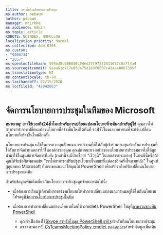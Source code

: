 ```yaml
---
title: การตั้งค่านโยบายการประชุม
ms.author: pebaum
author: pebaum
manager: mnirkhe
ms.audience: Admin
ms.topic: article
ROBOTS: NOINDEX, NOFOLLOW
localization_priority: Normal
ms.collection: Adm_O365
ms.custom:
- "9000734"
- "2657"
ms.openlocfilehash: 509bd0c686830c04ed27f97372411677c0a7f4a4
ms.sourcegitcommit: 9aaa61d717e0fd475d2e9f0507c42aa40d073b5f
ms.translationtype: MT
ms.contentlocale: th-TH
ms.lasthandoff: 02/15/2020
ms.locfileid: "42042863"
---
```

# <a name="manage-meeting-policies-in-microsoft-teams"></a>จัดการนโยบายการประชุมในทีมของ Microsoft

**หมายเหตุ: อาจใช้เวลาถึง24ชั่วโมงสำหรับการเปลี่ยนแปลงนโยบายที่จะมีผลสำหรับผู้ใช้** คุณอาจไม่สามารถทำการเปลี่ยนแปลงนโยบายที่สร้างขึ้นใหม่ได้ทันที รอ4ชั่วโมงและพยายามที่จะปรับเปลี่ยนนโยบายที่สร้างขึ้นใหม่อีกครั้ง

นโยบายการประชุมจะใช้ในการควบคุมลักษณะการทำงานที่มีให้กับผู้เข้าร่วมประชุมสำหรับการประชุมที่ได้รับการจัดกำหนดการไว้ในองค์กรของคุณ คุณลักษณะบางอย่างของนโยบายการประชุมอาจไม่ได้ถูกนำมาใช้ในศูนย์การจัดการทีมยัง (เหล่านี้จะมีป้ายชื่อว่า "เร็วๆนี้" ในเอกสารประกอบ) ในกรณีนี้หรือถ้าคุณได้รับข้อผิดพลาดเช่น "เราไม่สามารถปรับปรุงนโยบายในขณะนี้แต่ลองอีกครั้งในภายหลัง" ในศูนย์ผู้ดูแลของ Microsoft ทีมเราขอแนะนำให้คุณใช้ PowerShell เพื่อสร้างหรือปรับเปลี่ยนนโยบายการประชุมของทีม 

สำหรับข้อมูลเพิ่มเติมเกี่ยวกับนโยบายการประชุมดูทรัพยากรต่อไปนี้:

- เมื่อต้องการเรียนรู้เกี่ยวกับการสร้างนโยบายให้ทำการเปลี่ยนแปลงและกำหนดผู้ใช้ให้กับนโยบายโปรดดู[ที่จัดการนโยบายการประชุมในทีม](https://docs.microsoft.com/microsoftteams/meeting-policies-in-teams)

- เมื่อต้องการทำการเปลี่ยนแปลงนโยบายโดยใช้ cmdlets PowerShell ให้ดูที่[ภาพรวมของทีม PowerShell](https://docs.microsoft.com/microsoftteams/teams-powershell-overview) 
    - คุณจำเป็นต้องใช้[Skype สำหรับโมดูล PowerShell ธุรกิจ](https://www.microsoft.com/download/details.aspx?id=39366)สำหรับทีมนโยบายการประชุม 
    - ตรวจทานการ[*-CsTeamsMeetingPolicy cmdlet ของเอกสาร](https://docs.microsoft.com/search/?search=CsTeamsMeetingPolicy&view=skype-ps)สำหรับข้อมูลเพิ่มเติม

